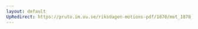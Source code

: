 ```yaml
---
layout: default
UpRedirect: https://pruto.im.uu.se/riksdagen-motions-pdf/1870/mot_1870__ak__87/mot_1870__ak__87-001.pdf
---
```

